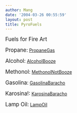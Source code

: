 ```yaml
---
author: Mang
date: '2004-03-26 00:55:59'
layout: post
title: PyroFuels
---
```


<big>Fuels for Fire Art</big>

<big>Propane:</big> [PropaneGas](PropaneGas.html)

<big>Alcohol:</big> [AlcoholBooze](AlcoholBooze.html)

<big>Methonol:</big> [MethonolNotBooze](MethonolNotBooze.html)

<big>Gasolina:</big> [GasolinaBaracho](GasolinaBaracho.html)

<big>Karosina!:</big> [KarosinaBaracho](KarosinaBaracho.html)

<big>Lamp Oil:</big> [LampOil](LampOil.html)
